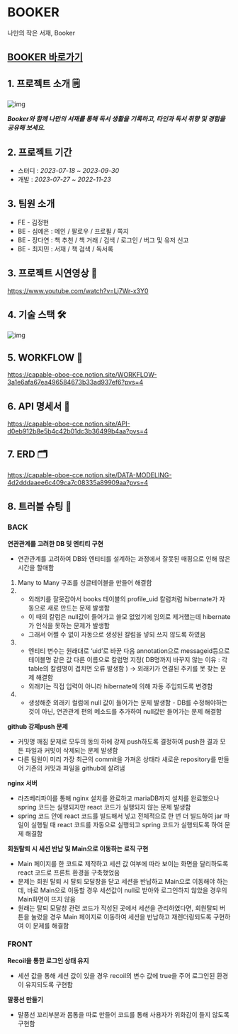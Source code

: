 # BOOKER
나만의 작은 서재, Booker


## [BOOKER 바로가기](https://10.50.242.254:8080)

## 1. 프로젝트 소개 🗒

![img](https://github.com/project-fourtato/Backend_v3/assets/84323684/d9742683-311a-4f06-88ef-f394af492f70)

**_Booker와 함께 나만의 서재를 통해 독서 생활을 기록하고, 타인과 독서 취향 및 경험을 공유해 보세요._**


## 2. 프로젝트 기간
- 스터디 : _2023-07-18 ~ 2023-09-30_
- 개발 : _2023-07-27 ~ 2022-11-23_

## 3. 팀원 소개  
-   FE - 김정현   
-   BE - 심예은 :  메인 / 팔로우 / 프로필 / 쪽지
-   BE - 장다연 :  책 추천 / 책 거래 / 검색 / 로그인 / 버그 및 유저 신고    
-   BE - 최지민 :  서재 / 책 검색 / 독서록

## 3. 프로젝트 시연영상 📌
https://www.youtube.com/watch?v=Lj7Wr-x3Y0

## 4. 기술 스택 🛠
![img](https://github.com/project-fourtato/Backend_v3/assets/84323684/76d8421b-c17e-4f82-9018-1a97560aea6d)

## 5. WORKFLOW 🫧
https://capable-oboe-cce.notion.site/WORKFLOW-3a1e6afa67ea496584673b33ad937ef6?pvs=4

## 6. API 명세서 📃

https://capable-oboe-cce.notion.site/API-d0eb912b8e5b4c42b01dc3b36499b4aa?pvs=4

## 7. ERD 🗂

https://capable-oboe-cce.notion.site/DATA-MODELING-4d2dddaaee6c409ca7c08335a89909aa?pvs=4

## 8. 트러블 슈팅 🎃
### BACK

      
**연관관계를 고려한 DB 및 엔티티 구현**

-   연관관계를 고려하여 DB와 엔티티를 설계하는 과정에서 잘못된 매핑으로 인해 많은 시간을 할애함
   1.  Many to Many 구조를 싱글테이블을 만들어 해결함
   2.
      - 외래키를 잘못잡아서 books 테이블의 profile_uid 칼럼처럼 hibernate가 자동으로 새로 만드는 문제 발생함
      - 이 때의 칼럼은 null값이 들어가고 쓸모 없었기에 임의로 제거했는데 hibernate가 인식을 못하는 문제가 발생함
      - 그래서 어쩔 수 없이 자동으로 생성된 칼럼을 넣되 쓰지 않도록 하였음
  3.
     - 엔티티 변수는 원래대로 ‘uid’로 바꾼 다음 annotation으로 messageid등으로 테이블명 같은 값 다른 이름으로 칼럼명 지정( DB명까지 바꾸지 않는 이유 : 각 table의 칼럼명이 겹치면 오류 발생함 ) → 외래키가 연결된 주키를 못 찾는 문제 해결함
     - 외래키는 직접 입력이 아니라 hibernate에 의해 자동 주입되도록 변경함
  4.
     - 생성해준 외래키 컬럼에 null 값이 들어가는 문제 발생함
    - DB를 수정해야하는 것이 아닌, 연관관계 편의 메소드를 추가하여 null값만 들어가는 문제 해결함

**github 강제push 문제**

-   커밋명 깨짐 문제로 모두의 동의 하에 강제 push하도록 결정하여 push한 결과 모든 파일과 커밋이 삭제되는 문제 발생함
-   다른 팀원이 미리 가장 최근의 commit을 가져온 상태라 새로운 repository를 만들어 기존의 커밋과 파일을 github에 살려냄

**nginx 서버**
-  라즈베리파이를 통해 nginx 설치를 완료하고 mariaDB까지 설치를 완료했으나 spring 코드는 실행되지만 react 코드가 실행되지 않는 문제 발생함
-  spring 코드 안에 react 코드를 빌드해서 넣고 전체적으로 한 번 더 빌드하여 jar 파일이 실행될 때 react 코드를 자동으로 실행되고 spring 코드가 실행되도록 하여 문제 해결함
  
**회원탈퇴 시 세션 반납 및 Main으로 이동하는 로직 구현**

-   Main 페이지를 한 코드로 제작하고 세션 값 여부에 따라 보이는 화면을 달리하도록 react 코드로 프론트 환경을 구축했었음
-   문제는 회원 탈퇴 시 탈퇴 모달창을 닫고 세션을 반납하고 Main으로 이동해야 하는데, 바로 Main으로 이동할 경우 세션값이 null로 받아와 로그인하지 않았을 경우의 Main화면이 뜨지 않음
-   원래는 탈퇴 모달창 관련 코드가 작성된 곳에서 세션을 관리하였다면, 회원탈퇴 버튼을 눌렀을 경우 Main 페이지로 이동하여 세션을 반납하고 재렌더링되도록 구현하여 이 문제를 해결함

### FRONT

      
**Recoil을 통한 로그인 상태 유지**

-   세션 값을 통해 세션 값이 있을 경우 recoil의 변수 값에 true을 주어 로그인된 환경이 유지되도록 구현함

**말풍선 만들기**
- 말풍선 꼬리부분과 몸통을 따로 만들어 코드를 통해 사용자가 위화감이 들지 않도록 구현함

